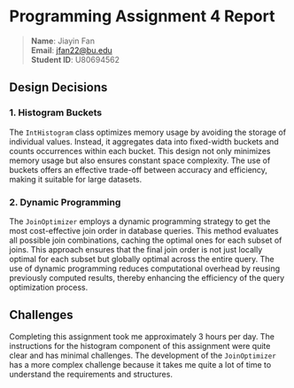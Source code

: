 # Programming Assignment 4 Report
> **Name**:   Jiayin Fan<br>
> **Email**:      jfan22@bu.edu<br>
> **Student ID**: U80694562<br>

## Design Decisions
### 1. Histogram Buckets
The `IntHistogram` class optimizes memory usage by avoiding the storage of individual values. Instead, it aggregates data 
into fixed-width buckets and counts occurrences within each bucket. This design not only minimizes memory usage but also 
ensures constant space complexity. The use of buckets offers an effective trade-off 
between accuracy and efficiency, making it suitable for large datasets.

### 2. Dynamic Programming
The `JoinOptimizer` employs a dynamic programming strategy to get the most cost-effective join order in database queries. 
This method evaluates all possible join combinations, caching the optimal ones for each subset of joins. 
This approach ensures that the final join order is not just locally optimal for each subset but globally 
optimal across the entire query. The use of dynamic programming reduces computational overhead by reusing 
previously computed results, thereby enhancing the efficiency of the query optimization process.

## Challenges
Completing this assignment took me approximately 3 hours per day. The instructions for the histogram component of this 
assignment were quite clear and has minimal challenges. The development of the `JoinOptimizer` has a more complex challenge because 
it takes me quite a lot of time to understand the requirements and structures.